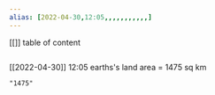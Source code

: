```yaml
---
alias: [2022-04-30,12:05,,,,,,,,,,,]
---
```

[[]]
table of content
```toc
```

[[2022-04-30]] 12:05
earths's land area = 1475 sq km
```query
"1475"
```